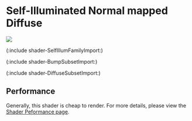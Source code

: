 Self-Illuminated Normal mapped Diffuse
======================================



![](http://docwiki.hq.unity3d.com/uploads/Main/Shaders./Shader-IllumBump.png)  

(:include shader-SelfIllumFamilyImport:)

(:include shader-BumpSubsetImport:)

(:include shader-DiffuseSubsetImport:)

Performance
-----------


Generally, this shader is cheap to render.  For more details, please view the [Shader Peformance page](shader-Performance.md).
